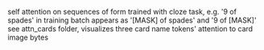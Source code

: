 self attention on sequences of form <card name tokens><card image byte tokens>
trained with cloze task, e.g. '9 of spades' in training batch appears as '[MASK] of spades' and '9 of [MASK]'
see attn_cards folder, visualizes three card name tokens' attention to card image bytes
